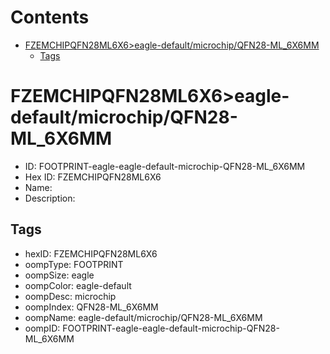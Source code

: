



Contents
========

* [FZEMCHIPQFN28ML6X6>eagle-default/microchip/QFN28-ML_6X6MM](#fzemchipqfn28ml6x6eagle-defaultmicrochipqfn28-ml_6x6mm)
	* [Tags](#tags)

# FZEMCHIPQFN28ML6X6>eagle-default/microchip/QFN28-ML_6X6MM

- ID: FOOTPRINT-eagle-eagle-default-microchip-QFN28-ML_6X6MM
- Hex ID: FZEMCHIPQFN28ML6X6
- Name: 
- Description: 

## Tags

- hexID: FZEMCHIPQFN28ML6X6
- oompType: FOOTPRINT
- oompSize: eagle
- oompColor: eagle-default
- oompDesc: microchip
- oompIndex: QFN28-ML_6X6MM
- oompName: eagle-default/microchip/QFN28-ML_6X6MM
- oompID: FOOTPRINT-eagle-eagle-default-microchip-QFN28-ML_6X6MM
